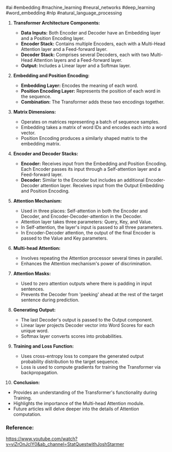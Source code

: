 #ai #embedding #machine_learning #neural_networks #deep_learning #word_embedding #nlp #natural_language_processing 

1. **Transformer Architecture Components:**
   - **Data Inputs:** Both Encoder and Decoder have an Embedding layer and a Position Encoding layer.
   - **Encoder Stack:** Contains multiple Encoders, each with a Multi-Head Attention layer and a Feed-forward layer.
   - **Decoder Stack:** Comprises several Decoders, each with two Multi-Head Attention layers and a Feed-forward layer.
   - **Output:** Includes a Linear layer and a Softmax layer.

2. **Embedding and Position Encoding:**
   - **Embedding Layer:** Encodes the meaning of each word.
   - **Position Encoding Layer:** Represents the position of each word in the sequence.
   - **Combination:** The Transformer adds these two encodings together.

3. **Matrix Dimensions:**
   - Operates on matrices representing a batch of sequence samples.
   - Embedding takes a matrix of word IDs and encodes each into a word vector.
   - Position Encoding produces a similarly shaped matrix to the embedding matrix.

4. **Encoder and Decoder Stacks:**
   - **Encoder:** Receives input from the Embedding and Position Encoding. Each Encoder passes its input through a Self-attention layer and a Feed-forward layer.
   - **Decoder:** Similar to the Encoder but includes an additional Encoder-Decoder attention layer. Receives input from the Output Embedding and Position Encoding.

5. **Attention Mechanism:**
   - Used in three places: Self-attention in both the Encoder and Decoder, and Encoder-Decoder-attention in the Decoder.
   - Attention layer takes three parameters: Query, Key, and Value.
   - In Self-attention, the layer's input is passed to all three parameters.
   - In Encoder-Decoder attention, the output of the final Encoder is passed to the Value and Key parameters.

6. **Multi-head Attention:**
   - Involves repeating the Attention processor several times in parallel.
   - Enhances the Attention mechanism's power of discrimination.

7. **Attention Masks:**
   - Used to zero attention outputs where there is padding in input sentences.
   - Prevents the Decoder from 'peeking' ahead at the rest of the target sentence during prediction.

8. **Generating Output:**
   - The last Decoder's output is passed to the Output component.
   - Linear layer projects Decoder vector into Word Scores for each unique word.
   - Softmax layer converts scores into probabilities.

9. **Training and Loss Function:**
   - Uses cross-entropy loss to compare the generated output probability distribution to the target sequence.
   - Loss is used to compute gradients for training the Transformer via backpropagation.

10. **Conclusion:**
   - Provides an understanding of the Transformer's functionality during Training.
   - Highlights the importance of the Multi-head Attention module.
   - Future articles will delve deeper into the details of Attention computation.

### Reference:
https://www.youtube.com/watch?v=viZrOnJclY0&ab_channel=StatQuestwithJoshStarmer

